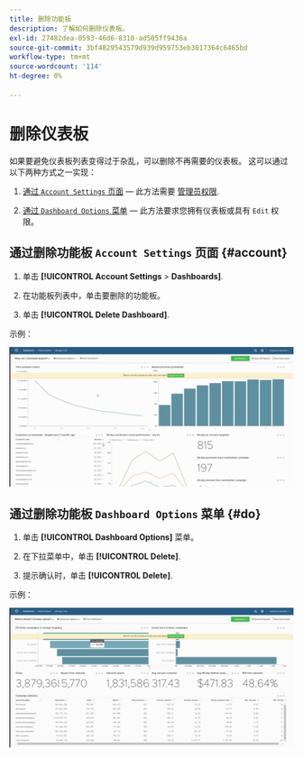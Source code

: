 ```yaml
---
title: 删除功能板
description: 了解如何删除仪表板。
exl-id: 27482dea-0593-46d6-8310-ad505ff9436a
source-git-commit: 3bf4829543579d939d959753eb3017364c6465bd
workflow-type: tm+mt
source-wordcount: '114'
ht-degree: 0%

---
```


# 删除仪表板

如果要避免仪表板列表变得过于杂乱，可以删除不再需要的仪表板。 这可以通过以下两种方式之一实现：

1. [通过 `Account Settings` 页面](#account)  — 此方法需要 [管理员权限](../../administrator/user-management/user-management.md).

1. [通过 `Dashboard Options` 菜单](#do)  — 此方法要求您拥有仪表板或具有 `Edit` 权限。

## 通过删除功能板 `Account Settings` 页面 {#account}

1. 单击 **[!UICONTROL Account Settings** > **Dashboards]**.

1. 在功能板列表中，单击要删除的功能板。

1. 单击 **[!UICONTROL Delete Dashboard]**.

示例：

![删除仪表板](../../assets/deleting_dash.gif)<!--{: width="703" height="346"}-->

## 通过删除功能板 `Dashboard Options` 菜单 {#do}

1. 单击 **[!UICONTROL Dashboard Options]** 菜单。

1. 在下拉菜单中，单击 **[!UICONTROL Delete]**.

1. 提示确认时，单击 **[!UICONTROL Delete]**.

示例：

![删除仪表板](../../assets/deleting_dash_2.gif)<!--{: width="703" height="347"}-->
